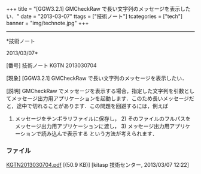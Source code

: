﻿+++
title = "[GGW3.2.1] GMCheckRaw で長い文字列のメッセージを表示したい．"
date = "2013-03-07"
ttags = ["技術ノート"]
tcategories = ["tech"]
banner = "img/technote.jpg"
+++

-----------------------------------------------------------------------------------------------------------------------------

*技術ノート

2013/03/07*


[番号]
技術ノート KGTN 2013030704

[現象]
[GGW3.2.1] GMCheckRaw で長い文字列のメッセージを表示したい．

[説明]
GMCheckRaw
でメッセージを表示する場合，指定した文字列を引数としてメッセージ出力用アプリケーションを起動します．このため長いメッセージだと，途中で切れることがあります．この問題を回避するには，例えば
1) メッセージをテンポラリファイルに保存し， 2)
そのファイルのフルパスをメッセージ出力用アプリケーションに渡し， 3)
メッセージ出力用アプリケーションで読み込んで表示する
という方法が考えられます．


### ファイル

 
 


[KGTN2013030704.pdf](http://techreport.kitasp.net/attachments/download/1265/KGTN2013030704.pdf)
 [(50.9 KB)] [kitasp 技術センター, 2013/03/07
12:22]


 


 

